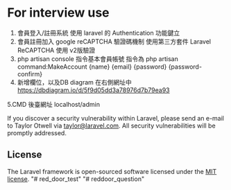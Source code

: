 # For interview use 

1.	會員登入/註冊系統 
使用 laravel 的 Authentication 功能鍵立
2. 會員註冊加入 google  reCAPTCHA 驗證碼機制
使用第三方套件 Laravel ReCAPTCHA 使用 v2版驗證
3. php artisan console 指令基本會員帳號
指令為 php artisan command:MakeAccount {name} {email} {password} {password-confirm}
4. 新增欄位，以及DB diagram 在右側網址中
https://dbdiagram.io/d/5f9d05dd3a78976d7b79ea93

5.CMD 後臺網址 localhost/admin 

If you discover a security vulnerability within Laravel, please send an e-mail to Taylor Otwell via [taylor@laravel.com](mailto:taylor@laravel.com). All security vulnerabilities will be promptly addressed.

## License

The Laravel framework is open-sourced software licensed under the [MIT license](https://opensource.org/licenses/MIT).
"# red_door_test" 
"# reddoor_question" 

